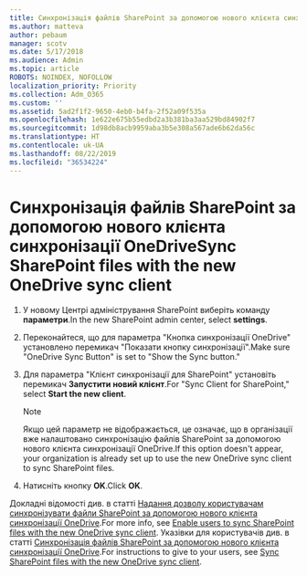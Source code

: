 ```yaml
---
title: Синхронізація файлів SharePoint за допомогою нового клієнта синхронізації OneDrive
ms.author: matteva
author: pebaum
manager: scotv
ms.date: 5/17/2018
ms.audience: Admin
ms.topic: article
ROBOTS: NOINDEX, NOFOLLOW
localization_priority: Priority
ms.collection: Adm_O365
ms.custom: ''
ms.assetid: 5ad2f1f2-9650-4eb0-b4fa-2f52a09f535a
ms.openlocfilehash: 1e622e675b55edbd2a3b381ba3aa529bd84902f7
ms.sourcegitcommit: 1d98db8acb9959aba3b5e308a567ade6b62da56c
ms.translationtype: HT
ms.contentlocale: uk-UA
ms.lasthandoff: 08/22/2019
ms.locfileid: "36534224"
---
```

# <a name="sync-sharepoint-files-with-the-new-onedrive-sync-client"></a><span data-ttu-id="32c6d-102">Синхронізація файлів SharePoint за допомогою нового клієнта синхронізації OneDrive</span><span class="sxs-lookup"><span data-stu-id="32c6d-102">Sync SharePoint files with the new OneDrive sync client</span></span>

1. <span data-ttu-id="32c6d-103">У новому Центрі адміністрування SharePoint виберіть команду **параметри**.</span><span class="sxs-lookup"><span data-stu-id="32c6d-103">In the new SharePoint admin center, select **settings**.</span></span>
    
2. <span data-ttu-id="32c6d-104">Переконайтеся, що для параметра "Кнопка синхронізації OneDrive" установлено перемикач "Показати кнопку синхронізації".</span><span class="sxs-lookup"><span data-stu-id="32c6d-104">Make sure "OneDrive Sync Button" is set to "Show the Sync button."</span></span>
    
3. <span data-ttu-id="32c6d-105">Для параметра "Клієнт синхронізації для SharePoint" установіть перемикач **Запустити новий клієнт**.</span><span class="sxs-lookup"><span data-stu-id="32c6d-105">For "Sync Client for SharePoint," select **Start the new client**.</span></span>
    
    > [!NOTE]
    > <span data-ttu-id="32c6d-106">Якщо цей параметр не відображається, це означає, що в організації вже налаштовано синхронізацію файлів SharePoint за допомогою нового клієнта синхронізації OneDrive.</span><span class="sxs-lookup"><span data-stu-id="32c6d-106">If this option doesn't appear, your organization is already set up to use the new OneDrive sync client to sync SharePoint files.</span></span> 
  
4. <span data-ttu-id="32c6d-107">Натисніть кнопку **OK**.</span><span class="sxs-lookup"><span data-stu-id="32c6d-107">Click **OK**.</span></span>
    
<span data-ttu-id="32c6d-108">Докладні відомості див. в статті [Надання дозволу користувачам синхронізувати файли SharePoint за допомогою нового клієнта синхронізації OneDrive](https://go.microsoft.com/fwlink/?linkid=866433).</span><span class="sxs-lookup"><span data-stu-id="32c6d-108">For more info, see [Enable users to sync SharePoint files with the new OneDrive sync client](https://go.microsoft.com/fwlink/?linkid=866433).</span></span> <span data-ttu-id="32c6d-109">Указівки для користувачів див. в статті [Синхронізація файлів SharePoint за допомогою нового клієнта синхронізації OneDrive](https://go.microsoft.com/fwlink/?linkid=866427).</span><span class="sxs-lookup"><span data-stu-id="32c6d-109">For instructions to give to your users, see [Sync SharePoint files with the new OneDrive sync client](https://go.microsoft.com/fwlink/?linkid=866427).</span></span>
  

